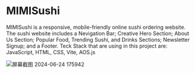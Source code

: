 # MIMISushi

MIMISushi is a responsive, mobile-friendly online sushi ordering website. 
The sushi website includes a Nevigation Bar; Creative Hero Section; About Us Section; Popular Food, Trending Sushi, and Drinks Sections; Newsletter Signup; and a Footer. 
Teck Stack that are using in this project are: JavaScript, HTML, CSS, Vite, AOS.js

![屏幕截图 2024-06-24 175942](https://github.com/misturiii/MIMISushi/assets/105870653/43b737b7-809a-4343-bc0a-2d8620e72cf3)
